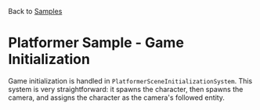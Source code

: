Back to [Samples](../../samples.md)

# Platformer Sample - Game Initialization

Game initialization is handled in `PlatformerSceneInitializationSystem`. This system is very straightforward: it spawns the character, then spawns the camera, and assigns the character as the camera's followed entity.